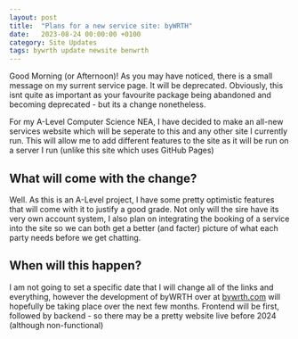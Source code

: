 ```yaml
---
layout: post
title:  "Plans for a new service site: byWRTH"
date:   2023-08-24 00:00:00 +0100
category: Site Updates
tags: bywrth update newsite benwrth
---
```


Good Morning (or Afternoon)! As you may have noticed, there is a small message on my surrent service page. It will be deprecated. Obviously, this isnt quite as important as your favourite package being abandoned and becoming deprecated - but its a change nonetheless.

For my A-Level Computer Science NEA, I have decided to make an all-new services website which will be seperate to this and any other site I currently run. This will allow me to add different features to the site as it will be run on a server I run (unlike this site which uses GitHub Pages)

## What will come with the change?
Well. As this is an A-Level project, I have some pretty optimistic features that will come with it to justify a good grade. Not only will the sire have its very own account system, I also plan on integrating the booking of a service into the site so we can both get a better (and facter) picture of what each party needs before we get chatting.

## When will this happen?
I am not going to set a specific date that I will change all of the links and everything, however the development of byWRTH over at [bywrth.com](https://bywrth.com) will hopefully be taking place over the next few months. Frontend will be first, followed by backend - so there may be a pretty website live before 2024 (although non-functional)